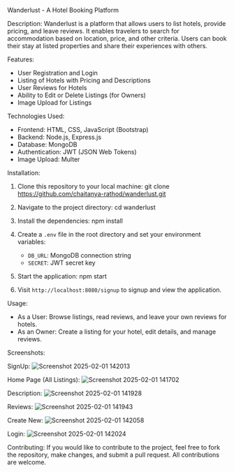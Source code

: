 Wanderlust - A Hotel Booking Platform

Description:
Wanderlust is a platform that allows users to list hotels, provide pricing, and leave reviews. It enables travelers to search for accommodation based on location, price, and other criteria. Users can book their stay at listed properties and share their experiences with others.

Features:
- User Registration and Login
- Listing of Hotels with Pricing and Descriptions
- User Reviews for Hotels
- Ability to Edit or Delete Listings (for Owners)
- Image Upload for Listings

Technologies Used:
- Frontend: HTML, CSS, JavaScript (Bootstrap)
- Backend: Node.js, Express.js
- Database: MongoDB
- Authentication: JWT (JSON Web Tokens)
- Image Upload: Multer

Installation:
1. Clone this repository to your local machine:
   git clone https://github.com/chaitanya-rathod/wanderlust.git

2. Navigate to the project directory:
   cd wanderlust

3. Install the dependencies:
   npm install

4. Create a `.env` file in the root directory and set your environment variables:
   - `DB_URL`: MongoDB connection string
   - `SECRET`: JWT secret key

5. Start the application:
   npm start

6. Visit `http://localhost:8080/signup` to signup and view the application.

Usage:
- As a User: Browse listings, read reviews, and leave your own reviews for hotels.
- As an Owner: Create a listing for your hotel, edit details, and manage reviews.
  

Screenshots:

SignUp:
![Screenshot 2025-02-01 142013](https://github.com/user-attachments/assets/5f9458d7-c3bd-44c1-ba46-92dc94d2af70)

Home Page (All Listings):
![Screenshot 2025-02-01 141702](https://github.com/user-attachments/assets/3bbb4252-c021-4701-b63c-32858830a15a)

Description:
![Screenshot 2025-02-01 141928](https://github.com/user-attachments/assets/a3f1d154-c821-44bb-9434-24cacac030d2)

Reviews:
![Screenshot 2025-02-01 141943](https://github.com/user-attachments/assets/b534c1f0-0e05-4fbd-98db-a24b2e585ea5)

Create New:
![Screenshot 2025-02-01 142058](https://github.com/user-attachments/assets/8e4fb5e7-0f06-41d0-a07f-a078e03e89d2)

Login:
![Screenshot 2025-02-01 142024](https://github.com/user-attachments/assets/36ab5e30-cc5f-4a4d-8cd3-a988961e4db0)

Contributing:
If you would like to contribute to the project, feel free to fork the repository, make changes, and submit a pull request. All contributions are welcome.




